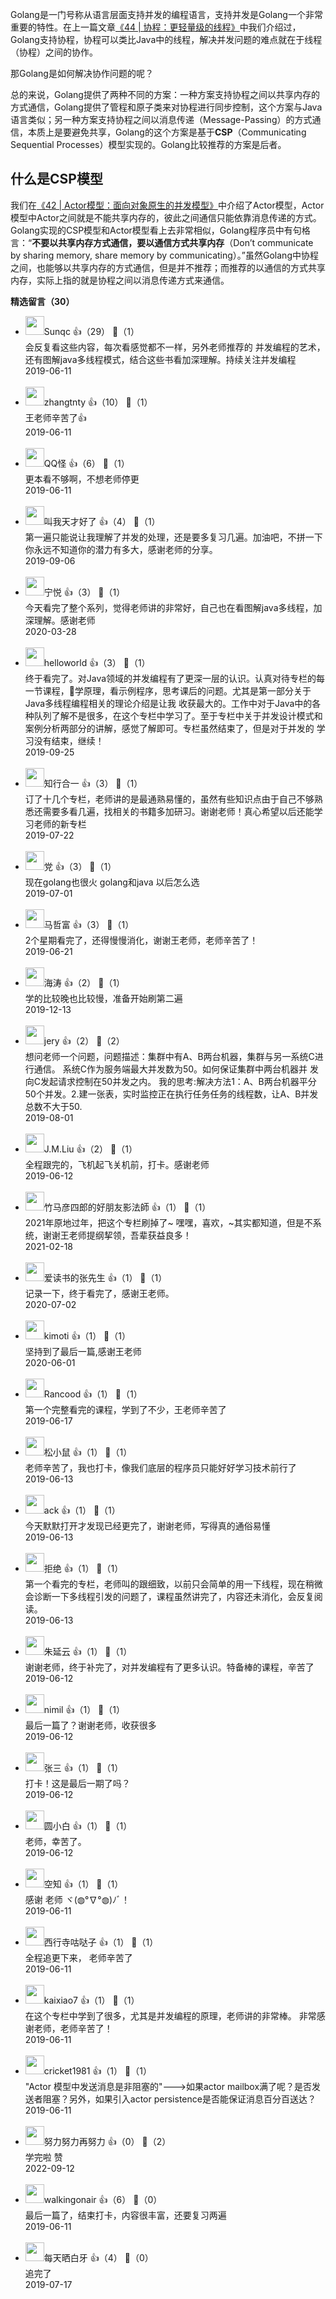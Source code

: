 Golang是一门号称从语言层面支持并发的编程语言，支持并发是Golang一个非常重要的特性。在上一篇文章[《44 | 协程：更轻量级的线程》](https://time.geekbang.org/column/article/99787)中我们介绍过，Golang支持协程，协程可以类比Java中的线程，解决并发问题的难点就在于线程（协程）之间的协作。

那Golang是如何解决协作问题的呢？

总的来说，Golang提供了两种不同的方案：一种方案支持协程之间以共享内存的方式通信，Golang提供了管程和原子类来对协程进行同步控制，这个方案与Java语言类似；另一种方案支持协程之间以消息传递（Message-Passing）的方式通信，本质上是要避免共享，Golang的这个方案是基于**CSP**（Communicating Sequential Processes）模型实现的。Golang比较推荐的方案是后者。

## 什么是CSP模型

我们在[《42 | Actor模型：面向对象原生的并发模型》](https://time.geekbang.org/column/article/98903)中介绍了Actor模型，Actor模型中Actor之间就是不能共享内存的，彼此之间通信只能依靠消息传递的方式。Golang实现的CSP模型和Actor模型看上去非常相似，Golang程序员中有句格言：“**不要以共享内存方式通信，要以通信方式共享内存**（Don’t communicate by sharing memory, share memory by communicating）。”虽然Golang中协程之间，也能够以共享内存的方式通信，但是并不推荐；而推荐的以通信的方式共享内存，实际上指的就是协程之间以消息传递方式来通信。
<div><strong>精选留言（30）</strong></div><ul>
<li><img src="https://static001.geekbang.org/account/avatar/00/16/7c/b5/4a7a2bd4.jpg" width="30px"><span>Sunqc</span> 👍（29） 💬（1）<div>会反复看这些内容，每次看感觉都不一样，另外老师推荐的 并发编程的艺术，还有图解java多线程模式，结合这些书看加深理解。持续关注并发编程</div>2019-06-11</li><br/><li><img src="https://static001.geekbang.org/account/avatar/00/12/03/89/e1621a01.jpg" width="30px"><span>zhangtnty</span> 👍（10） 💬（1）<div>王老师辛苦了👍</div>2019-06-11</li><br/><li><img src="https://static001.geekbang.org/account/avatar/00/12/7b/57/a9b04544.jpg" width="30px"><span>QQ怪</span> 👍（6） 💬（1）<div>更本看不够啊，不想老师停更</div>2019-06-11</li><br/><li><img src="https://static001.geekbang.org/account/avatar/00/16/1c/d7/a53dad9e.jpg" width="30px"><span>叫我天才好了</span> 👍（4） 💬（1）<div>第一遍只能说让我理解了并发的处理，还是要多复习几遍。加油吧，不拼一下你永远不知道你的潜力有多大，感谢老师的分享。</div>2019-09-06</li><br/><li><img src="https://static001.geekbang.org/account/avatar/00/1d/03/5b/3cdbc9fa.jpg" width="30px"><span>宁悦</span> 👍（3） 💬（1）<div>今天看完了整个系列，觉得老师讲的非常好，自己也在看图解java多线程，加深理解。感谢老师</div>2020-03-28</li><br/><li><img src="https://static001.geekbang.org/account/avatar/00/0f/7f/ca/ea85bfdd.jpg" width="30px"><span>helloworld</span> 👍（3） 💬（1）<div>终于看完了。对Java领域的并发编程有了更深一层的认识。认真对待专栏的每一节课程，学原理，看示例程序，思考课后的问题。尤其是第一部分关于Java多线程编程相关的理论介绍是让我
收获最大的。工作中对于Java中的各种队列了解不是很多，在这个专栏中学习了。至于专栏中关于并发设计模式和案例分析两部分的讲解，感觉了解即可。专栏虽然结束了，但是对于并发的
学习没有结束，继续！</div>2019-09-25</li><br/><li><img src="https://static001.geekbang.org/account/avatar/00/17/37/4e/5c3153b2.jpg" width="30px"><span>知行合一</span> 👍（3） 💬（1）<div>订了十几个专栏，老师讲的是最通熟易懂的，虽然有些知识点由于自己不够熟悉还需要多看几遍，找相关的书籍多加研习。谢谢老师！真心希望以后还能学习老师的新专栏</div>2019-07-22</li><br/><li><img src="https://static001.geekbang.org/account/avatar/00/10/5b/66/ad35bc68.jpg" width="30px"><span>党</span> 👍（3） 💬（1）<div>现在golang也很火 golang和java 以后怎么选</div>2019-07-01</li><br/><li><img src="https://static001.geekbang.org/account/avatar/00/10/e7/cd/08088f14.jpg" width="30px"><span>马哲富</span> 👍（3） 💬（1）<div>2个星期看完了，还得慢慢消化，谢谢王老师，老师辛苦了！</div>2019-06-21</li><br/><li><img src="https://static001.geekbang.org/account/avatar/00/10/e8/32/f44f163e.jpg" width="30px"><span>海涛</span> 👍（2） 💬（1）<div>学的比较晚也比较慢，准备开始刷第二遍</div>2019-12-13</li><br/><li><img src="https://static001.geekbang.org/account/avatar/00/12/df/40/5527fb46.jpg" width="30px"><span>jery</span> 👍（2） 💬（2）<div>想问老师一个问题，问题描述：集群中有A、B两台机器，集群与另一系统C进行通信。
系统C作为服务端最大并发数为50。如何保证集群中两台机器并
发向C发起请求控制在50并发之内。
我的思考:解决方法1：A、B两台机器平分50个并发。2.建一张表，实时监控正在执行任务任务的线程数，让A、B并发总数不大于50.</div>2019-08-01</li><br/><li><img src="https://static001.geekbang.org/account/avatar/00/12/4f/a5/71358d7b.jpg" width="30px"><span>J.M.Liu</span> 👍（2） 💬（1）<div>全程跟完的，飞机起飞关机前，打卡。感谢老师</div>2019-06-12</li><br/><li><img src="https://static001.geekbang.org/account/avatar/00/16/83/39/f9623363.jpg" width="30px"><span>竹马彦四郎的好朋友影法師</span> 👍（1） 💬（1）<div>2021年原地过年，把这个专栏刷掉了~ 嘿嘿，喜欢，~其实都知道，但是不系统，谢谢王老师提纲挈领，吾辈获益良多！</div>2021-02-18</li><br/><li><img src="https://static001.geekbang.org/account/avatar/00/10/e0/be/ee317b4c.jpg" width="30px"><span>爱读书的张先生</span> 👍（1） 💬（1）<div>记录一下，终于看完了，感谢王老师。</div>2020-07-02</li><br/><li><img src="https://static001.geekbang.org/account/avatar/00/1c/f4/c7/037235c9.jpg" width="30px"><span>kimoti</span> 👍（1） 💬（1）<div>坚持到了最后一篇,感谢王老师</div>2020-06-01</li><br/><li><img src="https://static001.geekbang.org/account/avatar/00/12/60/6d/e2576fda.jpg" width="30px"><span>Rancood</span> 👍（1） 💬（1）<div>第一个完整看完的课程，学到了不少，王老师辛苦了</div>2019-06-17</li><br/><li><img src="https://static001.geekbang.org/account/avatar/00/12/e8/ed/f9347e5e.jpg" width="30px"><span>松小鼠</span> 👍（1） 💬（1）<div>老师辛苦了，我也打卡，像我们底层的程序员只能好好学习技术前行了</div>2019-06-13</li><br/><li><img src="https://static001.geekbang.org/account/avatar/00/15/fc/90/c9df0459.jpg" width="30px"><span>ack</span> 👍（1） 💬（1）<div>今天默默打开才发现已经更完了，谢谢老师，写得真的通俗易懂</div>2019-06-13</li><br/><li><img src="https://static001.geekbang.org/account/avatar/00/14/5f/73/bb3dc468.jpg" width="30px"><span>拒绝</span> 👍（1） 💬（1）<div>第一个看完的专栏，老师叫的跟细致，以前只会简单的用一下线程，现在稍微会诊断一下多线程引发的问题了，课程虽然讲完了，内容还未消化，会反复阅读。</div>2019-06-13</li><br/><li><img src="https://static001.geekbang.org/account/avatar/00/14/23/4f/3ce24bed.jpg" width="30px"><span>朱延云</span> 👍（1） 💬（1）<div>谢谢老师，终于补完了，对并发编程有了更多认识。特备棒的课程，辛苦了</div>2019-06-12</li><br/><li><img src="https://static001.geekbang.org/account/avatar/00/12/47/65/cce8eb34.jpg" width="30px"><span>nimil</span> 👍（1） 💬（1）<div>最后一篇了？谢谢老师，收获很多</div>2019-06-12</li><br/><li><img src="https://static001.geekbang.org/account/avatar/00/0f/52/3c/d6fcb93a.jpg" width="30px"><span>张三</span> 👍（1） 💬（1）<div>打卡！这是最后一期了吗？</div>2019-06-12</li><br/><li><img src="http://thirdwx.qlogo.cn/mmopen/vi_32/Q0j4TwGTfTLicqNWaoMc7SI7ZCFZ5cicicQ7zxlyTP9lQHYtJL8QYd17YasOn5p1iciawibqPRR1wic6FVG4V6icTDPhtA/132" width="30px"><span>圆小白</span> 👍（1） 💬（1）<div>老师，幸苦了。</div>2019-06-12</li><br/><li><img src="https://static001.geekbang.org/account/avatar/00/0f/76/23/31e5e984.jpg" width="30px"><span>空知</span> 👍（1） 💬（1）<div>感谢 老师 ヾ(◍°∇°◍)ﾉﾞ！</div>2019-06-11</li><br/><li><img src="https://static001.geekbang.org/account/avatar/00/16/00/c4/634c1e10.jpg" width="30px"><span>西行寺咕哒子</span> 👍（1） 💬（1）<div>全程追更下来， 老师辛苦了</div>2019-06-11</li><br/><li><img src="https://static001.geekbang.org/account/avatar/00/12/f5/d1/cc6f82eb.jpg" width="30px"><span>kaixiao7</span> 👍（1） 💬（1）<div>在这个专栏中学到了很多，尤其是并发编程的原理，老师讲的非常棒。
非常感谢老师，老师辛苦了！</div>2019-06-11</li><br/><li><img src="https://static001.geekbang.org/account/avatar/00/0f/48/f3/65c7e3ef.jpg" width="30px"><span>cricket1981</span> 👍（1） 💬（1）<div>&quot;Actor 模型中发送消息是非阻塞的&quot;---&gt;如果actor mailbox满了呢？是否发送者阻塞？另外，如果引入actor persistence是否能保证消息百分百送达？</div>2019-06-11</li><br/><li><img src="https://static001.geekbang.org/account/avatar/00/16/cb/93/124d8cd8.jpg" width="30px"><span>努力努力再努力</span> 👍（0） 💬（2）<div>学完啦 赞</div>2022-09-12</li><br/><li><img src="https://static001.geekbang.org/account/avatar/00/16/0b/8c/db1ee0a2.jpg" width="30px"><span>walkingonair</span> 👍（6） 💬（0）<div>最后一篇了，结束打卡，内容很丰富，还要复习两遍</div>2019-06-11</li><br/><li><img src="https://static001.geekbang.org/account/avatar/00/0f/54/9a/76c0af70.jpg" width="30px"><span>每天晒白牙</span> 👍（4） 💬（0）<div>追完了</div>2019-07-17</li><br/>
</ul>
